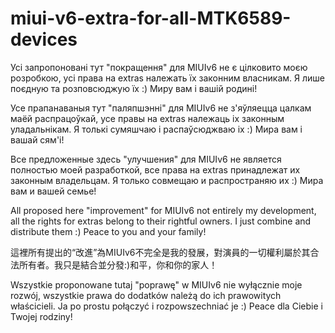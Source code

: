 # miui-v6-extra-for-all-MTK6589-devices

Усі запропоновані тут "покращення" для MIUIv6 не є цілковито моєю розробкою, усі права на extras належать їх законним власникам. Я лише поєдную та розповсюджую їх :) Миру вам і вашій родині!

Усе прапанаваныя тут "паляпшэнні" для MIUIv6 не з'яўляецца цалкам маёй распрацоўкай, усе правы на extras належаць іх законным уладальнікам. Я толькі сумяшчаю і распаўсюджваю іх :) Мира вам і вашай сям'і!

Все предложенные здесь "улучшения" для MIUIv6 не является полностью моей разработкой, все права на extras принадлежат их законным владельцам. Я только совмещаю и распространяю их :) Мира вам и вашей семье!

All proposed here "improvement" for MIUIv6 not entirely my development, all the rights for extras belong to their rightful owners. I just combine and distribute them :) Peace to you and your family!

這裡所有提出的“改進”為MIUIv6不完全是我的發展，對演員的一切權利屬於其合法所有者。我只是結合並分發:)和平，你和你的家人！

Wszystkie proponowane tutaj "poprawę" w MIUIv6 nie wyłącznie moje rozwój, wszystkie prawa do dodatków należą do ich prawowitych właścicieli. Ja po prostu połączyć i rozpowszechniać je :) Peace dla Ciebie i Twojej rodziny!
